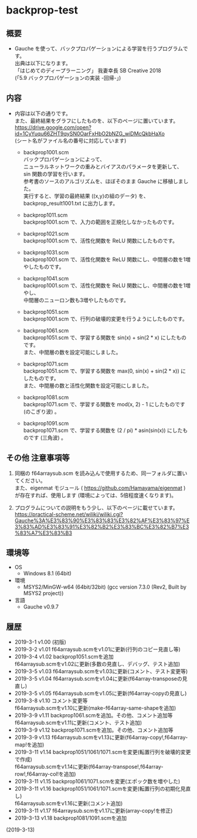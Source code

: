 # backprop-test

## 概要
- Gauche を使って、バックプロパゲーションによる学習を行うプログラムです。  
  出典は以下になります。  
  「はじめてのディープラーニング」 我妻幸長 SB Creative 2018  
    (「5.9 バックプロパゲーションの実装 -回帰-」)


## 内容
- 内容は以下の通りです。  
  また、最終結果をグラフにしたものを、以下のページに置いています。  
  https://drive.google.com/open?id=1CyYuqu66ZHT9qySN0OarFxHbO2bNZG_wiDMcQkbHaXo  
  (シート名がファイル名の番号に対応しています)

  - backprop1001.scm  
    バックプロパゲーションによって、  
    ニューラルネットワークの重みとバイアスのパラメータを更新して、  
    sin 関数の学習を行います。  
    参考書のソースのアルゴリズムを、ほぼそのまま Gauche に移植しました。  
    実行すると、学習の最終結果 ((x,y)の組のデータ) を、  
    backprop_result1001.txt に出力します。

  - backprop1011.scm  
    backprop1001.scm で、入力の範囲を正規化しなかったものです。

  - backprop1021.scm  
    backprop1001.scm で、活性化関数を ReLU 関数にしたものです。

  - backprop1031.scm  
    backprop1001.scm で、活性化関数を ReLU 関数にし、中間層の数を1増やしたものです。

  - backprop1041.scm  
    backprop1001.scm で、活性化関数を ReLU 関数にし、中間層の数を1増やし、  
    中間層のニューロン数も3増やしたものです。

  - backprop1051.scm  
    backprop1001.scm で、行列の破壊的変更を行うようにしたものです。

  - backprop1061.scm  
    backprop1051.scm で、学習する関数を sin(x) + sin(2 * x) にしたものです。  
    また、中間層の数を設定可能にしました。

  - backprop1071.scm  
    backprop1051.scm で、学習する関数を max(0, sin(x) + sin(2 * x)) にしたものです。  
    また、中間層の数と活性化関数を設定可能にしました。

  - backprop1081.scm  
    backprop1071.scm で、学習する関数を mod(x, 2) - 1 にしたものです (のこぎり波) 。

  - backprop1091.scm  
    backprop1071.scm で、学習する関数を (2 / pi) * asin(sin(x)) にしたものです (三角波) 。


## その他 注意事項等
1. 同梱の f64arraysub.scm を読み込んで使用するため、同一フォルダに置いてください。  
   また、eigenmat モジュール ( https://github.com/Hamayama/eigenmat )  
   が存在すれば、使用します (環境によっては、5倍程度速くなります)。

2. プログラムについての説明をもう少し、以下のページに載せています。  
   https://practical-scheme.net/wiliki/wiliki.cgi?Gauche%3A%E3%83%90%E3%83%83%E3%82%AF%E3%83%97%E3%83%AD%E3%83%91%E3%82%B2%E3%83%BC%E3%82%B7%E3%83%A7%E3%83%B3


## 環境等
- OS
  - Windows 8.1 (64bit)
- 環境
  - MSYS2/MinGW-w64 (64bit/32bit) (gcc version 7.3.0 (Rev2, Built by MSYS2 project))
- 言語
  - Gauche v0.9.7

## 履歴
- 2019-3-1   v1.00 (初版)
- 2019-3-2   v1.01 f64arraysub.scmをv1.01に更新(行列のコピー見直し等)
- 2019-3-4   v1.02 backprop1051.scmを追加  
  f64arraysub.scmをv1.02に更新(多数の見直し、デバッグ、テスト追加)
- 2019-3-5   v1.03 f64arraysub.scmをv1.03に更新(コメント、テスト変更等)
- 2019-3-5   v1.04 f64arraysub.scmをv1.04に更新(f64array-transposeの見直し)
- 2019-3-5   v1.05 f64arraysub.scmをv1.05に更新(f64array-copyの見直し)
- 2019-3-8   v1.10 コメント変更等  
  f64arraysub.scmをv1.10に更新(make-f64array-same-shapeを追加)
- 2019-3-9   v1.11 backprop1061.scmを追加。その他、コメント追加等  
  f64arraysub.scmをv1.11に更新(コメント、テスト追加)
- 2019-3-9   v1.12 backprop1071.scmを追加。その他、コメント追加等
- 2019-3-9   v1.13 f64arraysub.scmをv1.13に更新(f64array-copy!,f64array-map!を追加)
- 2019-3-11  v1.14 backprop1051/1061/1071.scmを変更(転置行列を破壊的変更で作成)  
  f64arraysub.scmをv1.14に更新(f64array-transpose!,f64array-row!,f64array-col!を追加)
- 2019-3-11  v1.15 backprop1061/1071.scmを変更(エポック数を増やした)
- 2019-3-11  v1.16 backprop1051/1061/1071.scmを変更(転置行列の初期化見直し)  
  f64arraysub.scmをv1.16に更新(コメント追加)
- 2019-3-11  v1.17 f64arraysub.scmをv1.17に更新(array-copy!を修正)
- 2019-3-13  v1.18 backprop1081/1091.scmを追加


(2019-3-13)
